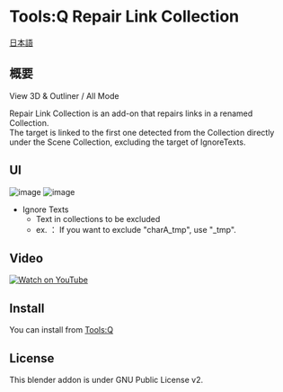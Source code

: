 # Tools:Q Repair Link Collection

[日本語](README.md)

## 概要
View 3D & Outliner / All Mode

Repair Link Collection is an add-on that repairs links in a renamed Collection.<br>
The target is linked to the first one detected from the Collection directly under the Scene Collection, excluding the target of IgnoreTexts.

## UI
![image](https://user-images.githubusercontent.com/1855970/172103134-91b7ab02-0d14-4a51-b9c6-c753f2f58b4b.png)
![image](https://user-images.githubusercontent.com/1855970/172103277-3d071171-0ac0-42bc-bf72-8d4cedf6ccd2.png)

* Ignore Texts
  * Text in collections to be excluded
  * ex. ： If you want to exclude "charA_tmp", use "_tmp".

## Video
[![Watch on YouTube](https://img.youtube.com/vi/gwiI7nSzigI/0.jpg)](https://www.youtube.com/watch?v=gwiI7nSzigI)

## Install
You can install from [Tools:Q](https://github.com/Project-StudioQ/toolsq_common)

## License
This blender addon is under GNU Public License v2.